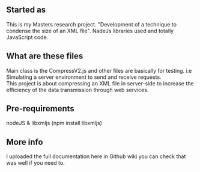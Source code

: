 Started as
----------

This is my Masters research project. "Development of a technique to condense the size of an XML file".
NadeJs libraries used and totally JavaScript code. 

What are these files
--------------------

Main class is the CompressV2.js and other files are basically for testing. i.e Simulating a server environment to send and receive requests.  
This project is about compressing an XML file in server-side to increase the efficiency of the data transmission through web services.

Pre-requirements
----------------

nodeJS & 
libxmljs (npm install libxmljs)

More info
---------

I uploaded the full documentation here in Github wiki you can check that was well if you need to. 
